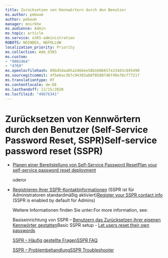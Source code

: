 ```yaml
---
title: Zurücksetzen von Kennwörtern durch den Benutzer
ms.author: pebaum
author: pebaum
manager: mnirkhe
ms.audience: Admin
ms.topic: article
ms.service: o365-administration
ROBOTS: NOINDEX, NOFOLLOW
localization_priority: Priority
ms.collection: Adm_O365
ms.custom:
- "9002464"
- "4769"
ms.openlocfilehash: 89bd5daa05a2466ee58b1686657e234d3c695490
ms.sourcegitcommit: 4fbe6ac3b7c94303ab0f85807d6f49e70cf7721f
ms.translationtype: HT
ms.contentlocale: de-DE
ms.lasthandoff: 12/15/2020
ms.locfileid: "49676341"
---
```

# <a name="self-service-password-reset-sspr"></a><span data-ttu-id="640fe-102">Zurücksetzen von Kennwörtern durch den Benutzer (Self-Service Password Reset, SSPR)</span><span class="sxs-lookup"><span data-stu-id="640fe-102">Self-service password reset (SSPR)</span></span>

- [<span data-ttu-id="640fe-103">Planen einer Bereitstellung von Self-Service Password Reset</span><span class="sxs-lookup"><span data-stu-id="640fe-103">Plan your self-service password reset deployment</span></span>](https://go.microsoft.com/fwlink/?linkid=2142944)  

    <span data-ttu-id="640fe-104">oder</span><span class="sxs-lookup"><span data-stu-id="640fe-104">or</span></span>
- <span data-ttu-id="640fe-105">[Registrieren Ihrer SSPR-Kontaktinformationen](https://go.microsoft.com/fwlink/?linkid=849451) (SSPR ist für Administratoren standardmäßig aktiviert)</span><span class="sxs-lookup"><span data-stu-id="640fe-105">[Register your SSPR contact info](https://go.microsoft.com/fwlink/?linkid=849451) (SSPR is enabled by default for Admins)</span></span>

    <span data-ttu-id="640fe-106">Weitere Informationen finden Sie unter:</span><span class="sxs-lookup"><span data-stu-id="640fe-106">For more information, see:</span></span>

    <span data-ttu-id="640fe-107">Basiseinrichtung von SSPR – [Benutzern das Zurücksetzen ihrer eigenen Kennwörter gestatten](https://docs.microsoft.com/microsoft-365/admin/add-users/let-users-reset-passwords)</span><span class="sxs-lookup"><span data-stu-id="640fe-107">Basic SSPR setup - [Let users reset their own passwords](https://docs.microsoft.com/microsoft-365/admin/add-users/let-users-reset-passwords)</span></span>

    [<span data-ttu-id="640fe-108">SSPR – Häufig gestellte Fragen</span><span class="sxs-lookup"><span data-stu-id="640fe-108">SSPR FAQ</span></span>](https://docs.microsoft.com/azure/active-directory/authentication/active-directory-passwords-faq)

    [<span data-ttu-id="640fe-109">SSPR – Problembehandlung</span><span class="sxs-lookup"><span data-stu-id="640fe-109">SSPR Troubleshooter</span></span>](https://docs.microsoft.com/azure/active-directory/authentication/active-directory-passwords-troubleshoot)
